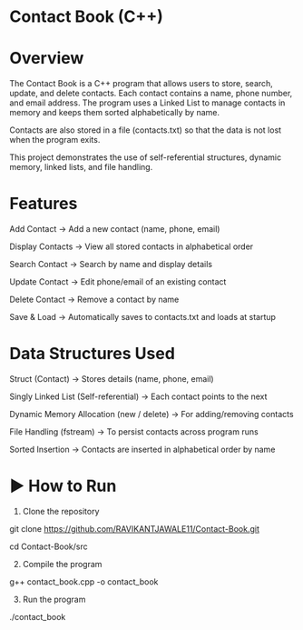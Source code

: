 # Contact Book (C++)

# Overview

The Contact Book is a C++ program that allows users to store, search, update, and delete contacts.
Each contact contains a name, phone number, and email address. The program uses a Linked List to manage contacts in memory and keeps them sorted alphabetically by name.

Contacts are also stored in a file (contacts.txt) so that the data is not lost when the program exits.

This project demonstrates the use of self-referential structures, dynamic memory, linked lists, and file handling.

#  Features

 Add Contact → Add a new contact (name, phone, email)

 Display Contacts → View all stored contacts in alphabetical order

 Search Contact → Search by name and display details

 Update Contact → Edit phone/email of an existing contact

 Delete Contact → Remove a contact by name

 Save & Load → Automatically saves to contacts.txt and loads at startup

#  Data Structures Used

Struct (Contact) → Stores details (name, phone, email)

Singly Linked List (Self-referential) → Each contact points to the next

Dynamic Memory Allocation (new / delete) → For adding/removing contacts

File Handling (fstream) → To persist contacts across program runs

Sorted Insertion → Contacts are inserted in alphabetical order by name



# ▶ How to Run

1. Clone the repository

git clone https://github.com/RAVIKANTJAWALE11/Contact-Book.git

cd Contact-Book/src

2. Compile the program

g++ contact_book.cpp -o contact_book

3. Run the program
   
./contact_book

